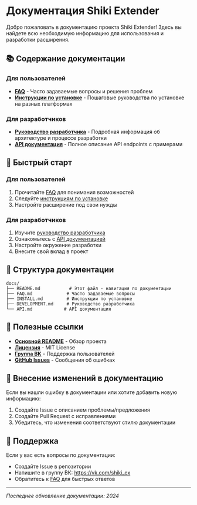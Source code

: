 # Документация Shiki Extender

Добро пожаловать в документацию проекта Shiki Extender! Здесь вы найдете всю необходимую информацию для использования и разработки расширения.

## 📚 Содержание документации

### Для пользователей

- **[FAQ](FAQ.md)** - Часто задаваемые вопросы и решения проблем
- **[Инструкции по установке](INSTALL.md)** - Пошаговые руководства по установке на разных платформах

### Для разработчиков

- **[Руководство разработчика](DEVELOPMENT.md)** - Подробная информация об архитектуре и процессе разработки
- **[API документация](API.md)** - Полное описание API endpoints с примерами

## 🚀 Быстрый старт

### Для пользователей

1. Прочитайте [FAQ](FAQ.md) для понимания возможностей
2. Следуйте [инструкциям по установке](INSTALL.md)
3. Настройте расширение под свои нужды

### Для разработчиков

1. Изучите [руководство разработчика](DEVELOPMENT.md)
2. Ознакомьтесь с [API документацией](API.md)
3. Настройте окружение разработки
4. Внесите свой вклад в проект

## 📖 Структура документации

```
docs/
├── README.md           # Этот файл - навигация по документации
├── FAQ.md             # Часто задаваемые вопросы
├── INSTALL.md         # Инструкции по установке
├── DEVELOPMENT.md     # Руководство разработчика
└── API.md            # API документация
```

## 🔗 Полезные ссылки

- **[Основной README](../README.md)** - Обзор проекта
- **[Лицензия](../LICENSE)** - MIT License
- **[Группа ВК](https://vk.com/shiki_ex)** - Поддержка пользователей
- **[GitHub Issues](https://github.com/your-repo/issues)** - Сообщения об ошибках

## 📝 Внесение изменений в документацию

Если вы нашли ошибку в документации или хотите добавить новую информацию:

1. Создайте Issue с описанием проблемы/предложения
2. Создайте Pull Request с исправлениями
3. Убедитесь, что изменения соответствуют стилю документации

## 🤝 Поддержка

Если у вас есть вопросы по документации:

- Создайте Issue в репозитории
- Напишите в группу ВК: https://vk.com/shiki_ex
- Обратитесь к [FAQ](FAQ.md) для быстрых ответов

---

*Последнее обновление документации: 2024*